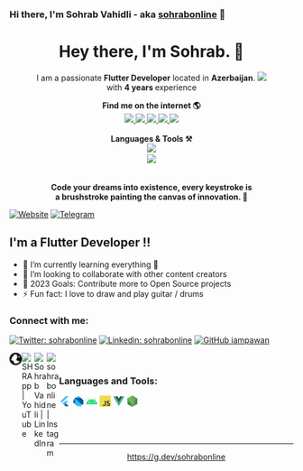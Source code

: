 ### Hi there, I'm Sohrab Vahidli - aka [sohrabonline][website] 👋

<h1 align="center">Hey there, I'm Sohrab. 👋 </h1>

<p align="center">
    I am a passionate <b>Flutter Developer</b> located in <b>Azerbaijan</b>. <img src="https://cdn.countryflags.com/thumbs/azerbaijan/flag-800.png" width=16>
    <br>
    with <b>4 years </b> experience
 
</b>
    <br>
    <div align="center"> 
      <b>Find me on the internet 🌎</b>
      <br>
      <a href="mailto:esev.sv@gmail.com">
        <img src="https://img.shields.io/badge/EMAIL-333333?style=for-the-badge&logo=gmail&logoColor=blue" />
      </a>
      <a href="https://linkedin.com/in/sohrabonline">
        <img src="https://img.shields.io/badge/LINKEDIN-333333?style=for-the-badge&logo=linkedin"/>
      </a>
      <a href="https://instagram.com/sohrabonline">
        <img src="https://img.shields.io/badge/INSTAGRAM-333333?style=for-the-badge&logo=instagram" />
      </a>
     <a href="https://www.youtube.com/channel/UC4TueF0zT9BX_RJ74EdTd0Q">
        <img src="https://img.shields.io/badge/YOUTUBE-333333?style=for-the-badge&logo=youtube" />
      </a>
    <a href="https://twitter.com/sohrabonline">
        <img src="https://img.shields.io/badge/TWITTER-333333?style=for-the-badge&logo=twitter" />
      </a>
    </div>
    <br>
    <div align="center">
        <b>Languages & Tools ⚒️</b>
        <br>
        <img src="https://skillicons.dev/icons?i=dart,flutter,firebase,java,cpp" /><br>
        <img src="https://skillicons.dev/icons?i=html,css,javascript,nodejs,php,mysql" /><br>
    </div>
    <br>
    <p align="center">
        <b>
            Code your dreams into existence, every keystroke is
            <br>
            a brushstroke painting the canvas of innovation. 🚀
        </b>
    </p>
</p>

[![Website](https://img.shields.io/website?label=sohrabonline&style=for-the-badge&url=https%3A%2F%2Fsohrabonline)](https://www.instagram.com/sohrabonline/)
[![Telegram](https://img.shields.io/youtube/channel/views/UC4TueF0zT9BX_RJ74EdTd0Q?style=social)](https://www.youtube.com/channel/UC4TueF0zT9BX_RJ74EdTd0Q)

## I'm a Flutter Developer !!

- 🌱 I’m currently learning everything 🤣
- 👯 I’m looking to collaborate with other content creators
- 🥅 2023 Goals: Contribute more to Open Source projects
- ⚡ Fun fact: I love to draw and play guitar / drums



### Connect with me:

[![Twitter: sohrabonline](https://img.shields.io/twitter/follow/sohrabonline?style=social)](https://twitter.com/sohrabonline)
[![Linkedin: sohrabonline](https://img.shields.io/badge/-sohrabonline-blue?style=flat-square&logo=Linkedin&logoColor=white&link=https://www.linkedin.com/in/sohrabonline/)](https://www.linkedin.com/in/sohrabonline/)
[![GitHub iampawan](https://img.shields.io/github/followers/sohrabonline?label=follow&style=social)](https://github.com/sohrabonline)

[<img align="left" alt="codeSTACKr.com" width="22px" src="https://raw.githubusercontent.com/iconic/open-iconic/master/svg/globe.svg" />][website]
[<img align="left" alt="SHRApp | YouTube" width="22px" src="https://cdn.jsdelivr.net/npm/simple-icons@v3/icons/youtube.svg" />][youtube]
[<img align="left" alt="Sohrab Vahidli | LinkedIn" width="22px" src="https://cdn.jsdelivr.net/npm/simple-icons@v3/icons/linkedin.svg" />][linkedin]
[<img align="left" alt="sohrabonline | Instagram" width="22px" src="https://cdn.jsdelivr.net/npm/simple-icons@v3/icons/instagram.svg" />][instagram]

<br />

### Languages and Tools:

<code><img height="20" src="https://raw.githubusercontent.com/github/explore/80688e429a7d4ef2fca1e82350fe8e3517d3494d/topics/flutter/flutter.png"></code>
<code><img height="20" src="https://raw.githubusercontent.com/github/explore/80688e429a7d4ef2fca1e82350fe8e3517d3494d/topics/dart/dart.png"></code>
<code><img height="20" src="https://raw.githubusercontent.com/github/explore/80688e429a7d4ef2fca1e82350fe8e3517d3494d/topics/android/android.png"></code>
<code><img height="20" src="https://raw.githubusercontent.com/github/explore/80688e429a7d4ef2fca1e82350fe8e3517d3494d/topics/javascript/javascript.png"></code>
<code><img height="20" src="https://raw.githubusercontent.com/github/explore/80688e429a7d4ef2fca1e82350fe8e3517d3494d/topics/vue/vue.png"></code>
<code><img height="20" src="https://raw.githubusercontent.com/github/explore/80688e429a7d4ef2fca1e82350fe8e3517d3494d/topics/nodejs/nodejs.png"></code>    


<br />
<br />





<div align="center">

---

https://g.dev/sohrabonline

[website]: https://codeSTACKr.com
[course]: http://vsCodeHero.com
[twitter]: https://twitter.com/codeSTACKr
[youtube]: https://youtube.com/codeSTACKr
[instagram]: https://www.instagram.com/sohrabonline/
[linkedin]: https://linkedin.com/in/codeSTACKr
[webdevplaylist]: https://www.youtube.com/playlist?list=PLkwxH9e_vrAJ0WbEsFA9W3I1W-g_BTsbt
[jsplaylist]: https://www.youtube.com/playlist?list=PLkwxH9e_vrALRJKu7wfXby3MKeflhTu6B
[cssplaylist]: https://www.youtube.com/playlist?list=PLkwxH9e_vrALSdvZuEh6gqQdmDoDIoqz4
[reactplaylist]: https://www.youtube.com/playlist?list=PLkwxH9e_vrAK4TdffpxKY3QGyHCpxFcQ0
